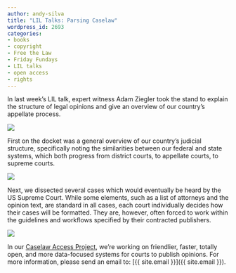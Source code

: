 ```yaml
---
author: andy-silva
title: "LIL Talks: Parsing Caselaw"
wordpress_id: 2693
categories:
- books
- copyright
- Free the Law
- Friday Fundays
- LIL talks
- open access
- rights
---
```


In last week’s LIL talk, expert witness Adam Ziegler took the stand to explain the structure of legal opinions and give an overview of our country’s appellate process.

![](https://lil-blog-media.s3.amazonaws.com/1.jpg)

First on the docket was a general overview of our country’s judicial structure, specifically noting the similarities between our federal and state systems, which both progress from district courts, to appellate courts, to supreme courts.

![](https://lil-blog-media.s3.amazonaws.com/2_adamated_gif.gif)

Next, we dissected several cases which would eventually be heard by the US Supreme Court. While some elements, such as a list of attorneys and the opinion text, are standard in all cases, each court individually decides how their cases will be formatted. They are, however, often forced to work within the guidelines and workflows specified by their contracted publishers.

![](https://lil-blog-media.s3.amazonaws.com/3.jpg)

In our [Caselaw Access Project](http://lil.law.harvard.edu/projects/caselaw-access-project/), we’re working on friendlier, faster, totally open, and more data-focused systems for courts to publish opinions. For more information, please send an email to: [{{ site.email }}]({{ site.email }}).
